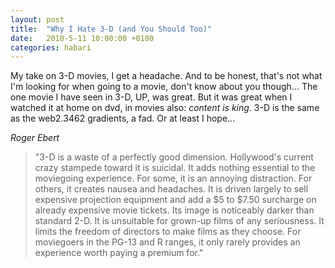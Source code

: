 ```yaml
---
layout: post
title:  "Why I Hate 3-D (and You Should Too)"
date:   2010-5-11 10:00:00 +0100
categories: habari
---
```

My take on 3-D movies, I get a headache. And to be honest, that's not what I'm looking for when going to a movie, don't know about you though... The one movie I have seen in 3-D, UP, was great.
But it was great when I watched it at home on dvd, in movies also: *content is king*. 3-D is the same as the web2.3462 gradients, a fad. Or at least I hope...

*Roger Ebert*
>"3-D is a waste of a perfectly good dimension. Hollywood's current crazy stampede toward it is suicidal. It adds nothing essential to the moviegoing experience. For some, it is an annoying distraction. For others, it creates nausea and headaches. It is driven largely to sell expensive projection equipment and add a $5 to $7.50 surcharge on already expensive movie tickets. Its image is noticeably darker than standard 2-D. It is unsuitable for grown-up films of any seriousness. It limits the freedom of directors to make films as they choose. For moviegoers in the PG-13 and R ranges, it only rarely provides an experience worth paying a premium for."</p>
